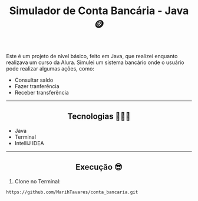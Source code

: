 ## <h1 align="center" >Simulador de Conta Bancária - Java 🪙</h1>

<br> 

<p>Este é um projeto de nível básico, feito em Java, que realizei enquanto realizava um curso da Alura. 
  Simulei um sistema bancário onde o usuário pode realizar algumas ações, como:
</p>

-  Consultar saldo
-  Fazer tranferência
-  Receber transferência

---

## <h2 align="center" >Tecnologias 👩🏻‍💻</h2>

-  Java
-  Terminal
-  IntelliJ IDEA

---

## <h2 align="center">Execução 😎</h2>

1. Clone no Terminal:
```
https://github.com/MarihTavares/conta_bancaria.git
